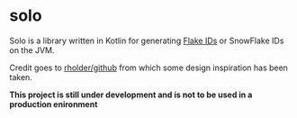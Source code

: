 # solo

Solo is a library written in Kotlin for generating [Flake IDs](http://yellerapp.com/posts/2015-02-09-flake-ids.html) or SnowFlake IDs on the JVM.

Credit goes to [rholder/github](https://github.com/rholder/fauxflake) from which some design inspiration has been taken.

**This project is still under development and is not to be used in a production enironment**
